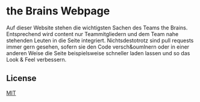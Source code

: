 # the Brains Webpage
 Auf dieser Website stehen die wichtigsten Sachen des Teams the Brains. Entsprechend wird content nur Teammitgliedern und dem Team nahe stehenden Leuten in die Seite integriert. Nichtsdestotrotz sind pull requests immer gern gesehen, sofern sie den Code versch&oumlnern oder in einer anderen Weise die Seite beispielsweise schneller laden lassen und so das Look & Feel verbessern.


## License
[MIT](https://choosealicense.com/licenses/mit/)
